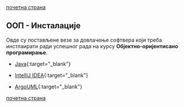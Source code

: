 [почетна страна](/README.md)

## ООП - Инсталације

Овде су постављене везе за довлачење софтвера који треба инстлаирати ради успешног рада на курсу **Објектно-оријентисано програмирање**.

* [Java](https://java.com/en/download/){:target="_blank"} 

* [IntelliJ IDEA](https://www.jetbrains.com/idea/download/){:target="_blank"}

* [ArgoUML](http://argouml.tigris.org/){:target="_blank"}

[почетна страна](/README.md)